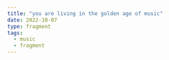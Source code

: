 ```yaml
---
title: "you are living in the golden age of music"
date: 2022-10-07
type: fragment
tags:
  - music
  - fragment
---
```

